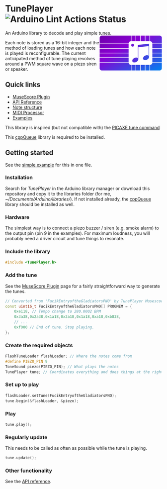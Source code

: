 # TunePlayer ![Arduino Lint Actions Status](https://github.com/jgOhYeah/TunePlayer/actions/workflows/arduino-lint.yml/badge.svg)
An Arduino library to decode and play simple tunes.
<img alt="TunePlayer Logo" src="./extras/TunePlayer_MusescorePlugin/tuneplayer_logo.svg" width="200px" align="right">

Each note is stored as a 16-bit integer and the method of loading tunes and how each note is played is reconfigurable. The current anticipated method of tune playing revolves around a PWM square wave on a piezo siren or speaker.

## Quick links
- [MuseScore Plugin](extras/TunePlayer_MusescorePlugin/MusescorePlugin.md)
- [API Reference](extras/API.md)
- [Note structure](extras/NoteStructure.md)
- [MIDI Processor](extras/MidiProcessor.md)
- [Examples](examples)

This library is inspired (but not compatible with) the [PICAXE tune command](https://picaxe.com/basic-commands/digital-inputoutput/tune/)

This [cppQueue](https://github.com/SMFSW/Queue) library is required to be installed.

## Getting started
See the [simple example](examples/simple) for this in one file.

### Installation
Search for *TunePlayer* in the Arduino library manager or download this repository and copy it to the libraries folder (for me, *~/Documents/Arduino/libraries/*).
If not installed already, the [cppQueue](https://github.com/SMFSW/Queue) library should be installed as well.

### Hardware
The simplest way is to connect a piezo buzzer / siren (e.g. smoke alarm) to the output pin (pin 9 in the examples). For maximum loudness, you will probably need a driver circuit and tune things to resonate.
<!-- TODO: Link to [Bike Horn] repository -->

### Include the library
```c++
#include <TunePlayer.h>
```

### Add the tune
See the [MuseScore Plugin](extras/TunePlayer_MusescorePlugin/MusescorePlugin.md) page for a fairly straightforward way to generate the tunes.
```c++
// Converted from 'FucikEntryoftheGladiatorsPNO' by TunePlayer Musescore plugin V1.6
const uint16_t FucikEntryoftheGladiatorsPNO[] PROGMEM = {
    0xe118, // Tempo change to 280.0002 BPM
    0x3a38,0x2a38,0x1a18,0x2a18,0x1a18,0xa18,0xb838,
    // ...
    0xf000 // End of tune. Stop playing.
};
```

### Create the required objects
```c++
FlashTuneLoader flashLoader; // Where the notes come from
#define PIEZO_PIN 9
ToneSound piezo(PIEZO_PIN); // What plays the notes
TunePlayer tune; // Coordinates everything and does things at the right times.
```

### Set up to play
```c++
flashLoader.setTune(FucikEntryoftheGladiatorsPNO);
tune.begin(&flashLoader, &piezo);
```

### Play
```c++
tune.play();
```

### Regularly update
This needs to be called as often as possible while the tune is playing.
```c++
tune.update();
```

### Other functionality
See the [API reference](extras/API.md).